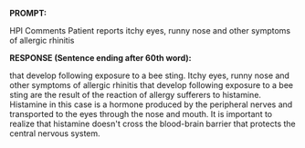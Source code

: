 **PROMPT:**

HPI Comments Patient reports itchy eyes, runny nose and other symptoms of allergic rhinitis

**RESPONSE (Sentence ending after 60th word):**

that develop following exposure to a bee sting. Itchy eyes, runny nose and other symptoms of allergic rhinitis that develop following exposure to a bee sting are the result of the reaction of allergy sufferers to histamine. Histamine in this case is a hormone produced by the peripheral nerves and transported to the eyes through the nose and mouth. It is important to realize that histamine doesn't cross the blood-brain barrier that protects the central nervous system. 